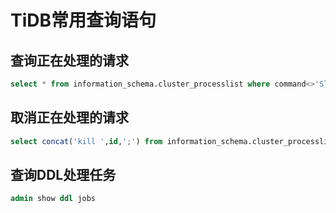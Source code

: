 # TiDB常用查询语句

## 查询正在处理的请求

```sql
select * from information_schema.cluster_processlist where command<>'Sleep' and info like '%database_name.table_name%'
```

## 取消正在处理的请求

```sql
select concat('kill ',id,';') from information_schema.cluster_processlist where command<>'Sleep' and info like '%database_name.table_name%'
```

## 查询DDL处理任务

```sql
admin show ddl jobs
```

